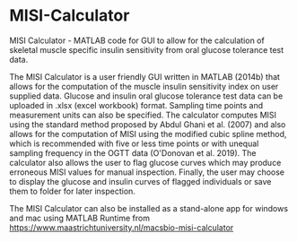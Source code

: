 # MISI-Calculator
MISI Calculator - MATLAB code for GUI to allow for the calculation of skeletal muscle specific insulin sensitivity from oral glucose tolerance test data. 

The MISI Calculator is a user friendly GUI written in MATLAB (2014b) that allows for the computation of the muscle insulin sensitivity index on user supplied data. Glucose and insulin oral glucose tolerance test data can be uploaded in .xlsx (excel workbook) format. Sampling time points and measurement units can also be specified. The calculator computes MISI using the standard method proposed by Abdul Ghani et al. (2007) and also allows for the computation of MISI using the modified cubic spline method, which is recommended with five or less time points or with unequal sampling frequency in the OGTT data (O'Donovan et al. 2019). The calculator also allows the user to flag glucose curves which may produce erroneous MISI values for manual inspection. Finally, the user may choose to display the glucose and insulin curves of flagged individuals or save them to folder for later inspection.

The MISI Calculator can also be installed as a stand-alone app for windows and mac using MATLAB Runtime from https://www.maastrichtuniversity.nl/macsbio-misi-calculator




